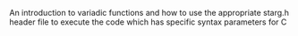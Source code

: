 An introduction to variadic functions and how to use the appropriate starg.h header file to execute the code which has specific syntax parameters for C

